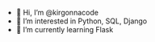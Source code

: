 - 👋 Hi, I’m @kirgonnacode
- 👀 I’m interested in Python, SQL, Django
- 🌱 I’m currently learning Flask
